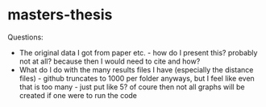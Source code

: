 # masters-thesis
Questions:
- The original data I got from paper etc. - how do I present this? probably not at all? because then I would need to cite and how?
- What do I do with the many results files I have (especially the distance files) - github truncates to 1000 per folder anyways, but I feel like even that is too many - just put like 5? of coure then not all graphs will be created if one were to run the code
